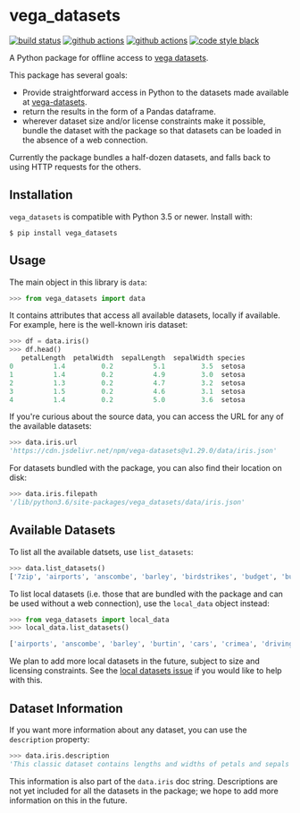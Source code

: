 
# vega_datasets

[![build status](http://img.shields.io/travis/altair-viz/vega_datasets/master.svg?style=flat)](https://travis-ci.org/altair-viz/vega_datasets)
[![github actions](https://github.com/altair-viz/vega_datasets/workflows/build/badge.svg)](https://github.com/altair-viz/vega_datasets/actions?query=workflow%3Abuild)
[![github actions](https://github.com/altair-viz/vega_datasets/workflows/lint/badge.svg)](https://github.com/altair-viz/vega_datasets/actions?query=workflow%3Alint)
[![code style black](https://img.shields.io/badge/code%20style-black-000000.svg)](https://github.com/psf/black)

A Python package for offline access to [vega datasets](https://github.com/vega/vega-datasets).

This package has several goals:

- Provide straightforward access in Python to the datasets made available at [vega-datasets](https://github.com/vega/vega-datasets).
- return the results in the form of a Pandas dataframe.
- wherever dataset size and/or license constraints make it possible, bundle the dataset with the package so that datasets can be loaded in the absence of a web connection.

Currently the package bundles a half-dozen datasets, and falls back to using HTTP requests for the others.

## Installation
``vega_datasets`` is compatible with Python 3.5 or newer. Install with:
```
$ pip install vega_datasets
```

## Usage

The main object in this library is ``data``:

```python
>>> from vega_datasets import data
```

It contains attributes that access all available datasets, locally if
available. For example, here is the well-known iris dataset:

```python
>>> df = data.iris()
>>> df.head()
   petalLength  petalWidth  sepalLength  sepalWidth species
0          1.4         0.2          5.1         3.5  setosa
1          1.4         0.2          4.9         3.0  setosa
2          1.3         0.2          4.7         3.2  setosa
3          1.5         0.2          4.6         3.1  setosa
4          1.4         0.2          5.0         3.6  setosa
```

If you're curious about the source data, you can access the URL for any of the available datasets:

```python
>>> data.iris.url
'https://cdn.jsdelivr.net/npm/vega-datasets@v1.29.0/data/iris.json'
```

For datasets bundled with the package, you can also find their location on disk:

```python
>>> data.iris.filepath
'/lib/python3.6/site-packages/vega_datasets/data/iris.json'
```

## Available Datasets

To list all the available datsets, use ``list_datasets``:

```python
>>> data.list_datasets()
['7zip', 'airports', 'anscombe', 'barley', 'birdstrikes', 'budget', 'budgets', 'burtin', 'cars', 'climate', 'co2-concentration', 'countries', 'crimea', 'disasters', 'driving', 'earthquakes', 'ffox', 'flare', 'flare-dependencies', 'flights-10k', 'flights-200k', 'flights-20k', 'flights-2k', 'flights-3m', 'flights-5k', 'flights-airport', 'gapminder', 'gapminder-health-income', 'gimp', 'github', 'graticule', 'income', 'iris', 'jobs', 'londonBoroughs', 'londonCentroids', 'londonTubeLines', 'lookup_groups', 'lookup_people', 'miserables', 'monarchs', 'movies', 'normal-2d', 'obesity', 'points', 'population', 'population_engineers_hurricanes', 'seattle-temps', 'seattle-weather', 'sf-temps', 'sp500', 'stocks', 'udistrict', 'unemployment', 'unemployment-across-industries', 'us-10m', 'us-employment', 'us-state-capitals', 'weather', 'weball26', 'wheat', 'world-110m', 'zipcodes']
```

To list local datasets (i.e. those that are bundled with the package and can be used without a web connection), use the ``local_data`` object instead:

```python
>>> from vega_datasets import local_data
>>> local_data.list_datasets()

['airports', 'anscombe', 'barley', 'burtin', 'cars', 'crimea', 'driving', 'iowa-electricity', 'iris', 'seattle-temps', 'seattle-weather', 'sf-temps', 'stocks', 'us-employment', "wheat"]
```

We plan to add more local datasets in the future, subject to size and licensing constraints. See the [local datasets issue](https://github.com/altair-viz/vega_datasets/issues/1) if you would like to help with this.

## Dataset Information

If you want more information about any dataset, you can use the ``description`` property:

```python
>>> data.iris.description
'This classic dataset contains lengths and widths of petals and sepals for 150 iris flowers, drawn from three species. It was introduced by R.A. Fisher in 1936 [1]_.'
```

This information is also part of the ``data.iris`` doc string.
Descriptions are not yet included for all the datasets in the package; we hope to add more information on this in the future.
